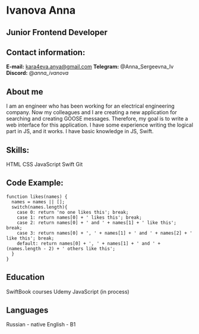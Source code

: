 # Ivanova Anna
## Junior Frontend Developer
## Contact information:
**E-mail:** kara4eva.anya@gmail.com
**Telegram:** @Anna_Sergeevna_Iv
**Discord:** @_anna_ivanova_
## About me
I am an engineer who has been working for an electrical engineering company. Now my colleagues and I are creating a new application for searching and creating GOOSE messages. Therefore, my goal is to write a web interface for this application. I have some experience writing the logical part in JS, and it works. I have basic knowledge in JS, Swift.
## Skills:
HTML
CSS
JavaScript
Swift
Git
## Code Example:
```
function likes(names) {
  names = names || [];
  switch(names.length){
    case 0: return 'no one likes this'; break;
    case 1: return names[0] + ' likes this'; break;
    case 2: return names[0] + ' and ' + names[1] + ' like this'; break;
    case 3: return names[0] + ', ' + names[1] + ' and ' + names[2] + ' like this'; break;
    default: return names[0] + ', ' + names[1] + ' and ' + (names.length - 2) + ' others like this';
  }
}
```
## Education
SwiftBook courses
Udemy JavaScript (in process)

## Languages
Russian - native
English - B1
